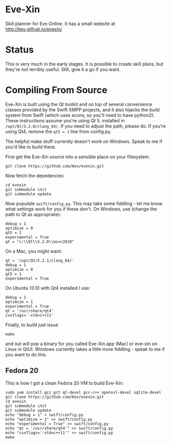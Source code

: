 Eve-Xin
=======

Skill planner for Eve Online. It has a small website at http://kev.github.io/evexin/

Status
======
This is very much in the early stages. It is possible to create skill plans, but they're not terribly useful. Still, give it a go if you want.

Compiling From Source
==================

Eve-Xin is built using the Qt toolkit and on top of several convenience classes provided by the Swift XMPP projects, and it also hijacks the build system from Swift (which uses scons, so you'll need to have python2). These instructions assume you're using Qt 5, installed in `/opt/Qt/5.2.0/clang_64/`. If you need to adjust the path, please do. If you're using Qt4, remove the `qt5 = 1` line from config.py.

The helpful make stuff currently doesn't work on Windows. Speak to me if you'd like to build there.

First get the Eve-Xin source into a sensible place on your filesystem.
```
git clone https://github.com/Kev/evexin.git
```
Now fetch the depedencies
```
cd evexin
git submodule init
git submodule update
```
Now populate `swift/config.py`. This may take some fiddling - let me know what settings work for you if these don't. On Windows, use (change the path to Qt as appropriate):
```
debug = 1
optimize = 0
qt5 = 1
experimental = True
qt = "c:\\Qt\\5.2.0\\msvc2010"
```
On a Mac, you might want:
```
qt = '/opt/Qt/5.2.1/clang_64/'
debug = 1
optimize = 0
qt5 = 1
experimental = True
```
On Ubuntu 13.10 with Qt4 installed I use:
```
debug = 1
optimize = 1
experimental = True
qt = '/usr/share/qt4'
cxxflags='-std=c++11'
```
Finally, to build just issue
```
make
```
and out will pop a binary for you called Eve-Xin.app (Mac) or eve-xin
on Linux in QtUI. Windows currently takes a little more fiddling - speak to me
if you want to do this.

Fedora 20
---------
This is how I got a clean Fedora 20 VM to build Eve-Xin:
```
sudo yum install gcc git qt-devel gcc-c++ openssl-devel sqlite-devel
git clone https://github.com/Kev/evexin.git
cd evexin
git submodule init
git submodule update
echo "debug = 1" > swift/config.py
echo "optimize = 1" >> swift/config.py
echo "experimental = True" >> swift/config.py
echo "qt = '/usr/share/qt4'" >> swift/config.py
echo "cxxflags='-std=c++11'" >> swift/config.py
make
```
